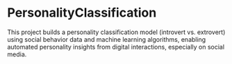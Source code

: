 # PersonalityClassification
This project builds a personality classification model (introvert vs. extrovert) using social behavior data and machine learning algorithms, enabling automated personality insights from digital interactions, especially on social media.
